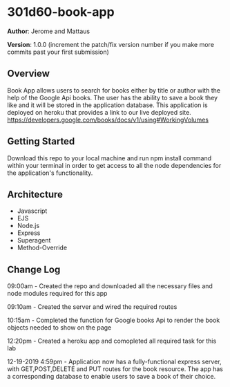 # 301d60-book-app

**Author**: Jerome and Mattaus

**Version**: 1.0.0 (increment the patch/fix version number if you make more commits past your first submission)

## Overview
Book App allows users to search for books either by title or author with the help of the Google Api books. The user has the ability to save a book they like and it will be stored in the application database. This application is deployed on heroku that provides a link to our live deployed site.
https://developers.google.com/books/docs/v1/using#WorkingVolumes
<!-- Provide a high level overview of what this application is and why you are building it, beyond the fact that it's an assignment for a Code 301 class. (i.e. What's your problem domain?) -->

## Getting Started
Download this repo to your local machine and run npm install command within your terminal in order to get access to all the node dependencies for the application's functionality.
<!-- What are the steps that a user must take in order to build this app on their own machine and get it running? -->

## Architecture
- Javascript
- EJS
- Node.js
- Express
- Superagent
- Method-Override
<!-- Provide a detailed description of the application design. What technologies (languages, libraries, etc) you're using, and any other relevant design information. -->

## Change Log

09:00am - Created the repo and downloaded all the necessary files and node modules required for this app

09:10am - Created the server and wired the required routes

10:15am - Completed the function for Google books Api to render the book objects needed to show on the page

12:20pm - Created a heroku app and comopleted all required task for this lab

12-19-2019 4:59pm - Application now has a fully-functional express server, with GET,POST,DELETE and PUT routes for the book resource. The app has a corresponding database to enable users to save a book of their choice.


<!-- Use this area to document the iterative changes made to your application as each feature is successfully implemented. Use time stamps. Here's an examples:

## Credits and Collaborations
<!-- Give credit (and a link) to other people or resources that helped you build this application. -->

